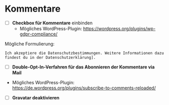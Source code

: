 # Kommentare


- [ ] **Checkbox für Kommentare** einbinden
	- Mögliches WordPress-Plugin: https://wordpress.org/plugins/wp-gdpr-compliance/


Mögliche Formulierung:
```plain
Ich akzeptiere die Datenschutzbestimmungen. Weitere Informationen dazu findest du in der Datenschutzerklärung].
```

- [ ] **Double-Opt-In-Verfahren für das Abonnieren der Kommentare via Mail**
- Mögliches WordPress-Plugin: https://de.wordpress.org/plugins/subscribe-to-comments-reloaded/

- [ ] **Gravatar deaktivieren**
